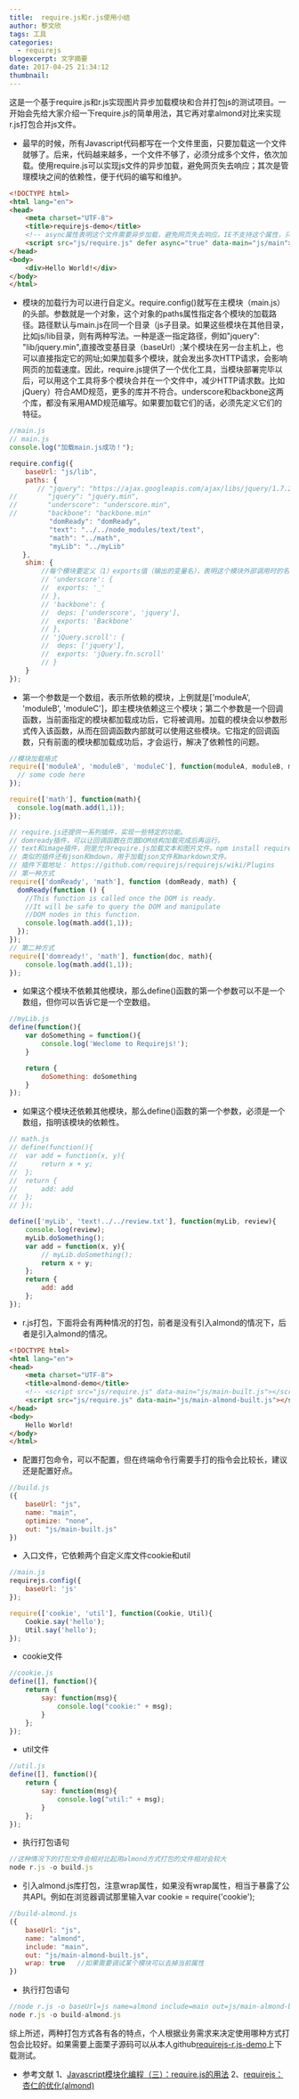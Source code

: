 ```yaml
---
title:  require.js和r.js使用小结
author: 黎文欣
tags: 工具
categories:
  - requirejs
blogexcerpt: 文字摘要
date: 2017-04-25 21:34:12
thumbnail:
---
```

这是一个基于require.js和r.js实现图片异步加载模块和合并打包js的测试项目。一开始会先给大家介绍一下require.js的简单用法，其它再对拿almond对比来实现r.js打包合并js文件。

- 最早的时候，所有Javascript代码都写在一个文件里面，只要加载这一个文件就够了。后来，代码越来越多，一个文件不够了，必须分成多个文件，依次加载。使用require.js可以实现js文件的异步加载，避免网页失去响应；其次是管理模块之间的依赖性，便于代码的编写和维护。

```html
<!DOCTYPE html>
<html lang="en">
<head>
    <meta charset="UTF-8">
    <title>requirejs-demo</title>
    <!-- async属性表明这个文件需要异步加载，避免网页失去响应。IE不支持这个属性，只支持defer，所以把defer也写上。 -->
    <script src="js/require.js" defer async="true" data-main="js/main"></script>
</head>
<body>
    <div>Hello World!</div>
</body>
</html>
```

- 模块的加载行为可以进行自定义。require.config()就写在主模块（main.js）的头部。参数就是一个对象，这个对象的paths属性指定各个模块的加载路径。路径默认与main.js在同一个目录（js子目录。如果这些模块在其他目录，比如js/lib目录，则有两种写法。一种是逐一指定路径，例如"jquery": "lib/jquery.min",直接改变基目录（baseUrl）;某个模块在另一台主机上，也可以直接指定它的网址;如果加载多个模块，就会发出多次HTTP请求，会影响网页的加载速度。因此，require.js提供了一个优化工具，当模块部署完毕以后，可以用这个工具将多个模块合并在一个文件中，减少HTTP请求数。比如jQuery）符合AMD规范，更多的库并不符合。underscore和backbone这两个库，都没有采用AMD规范编写。如果要加载它们的话，必须先定义它们的特征。
```js
//main.js
// main.js
console.log("加载main.js成功！");

require.config({
    baseUrl: "js/lib",
    paths: {
       // "jquery": "https://ajax.googleapis.com/ajax/libs/jquery/1.7.2/jquery.min",
// 　　　　"jquery": "jquery.min",
// 　　　　"underscore": "underscore.min",
// 　　　　"backbone": "backbone.min"
          "domReady": "domReady",
          "text": "../../node_modules/text/text",
          "math": "../math",
          "myLib": "../myLib"
　　},
    shim: {
        //每个模块要定义（1）exports值（输出的变量名），表明这个模块外部调用时的名称；（2）deps数组，表明该模块的依赖性。
        // 'underscore': {
        //  exports: '_'
        // },
        // 'backbone': {
        //  deps: ['underscore', 'jquery'],
        //  exports: 'Backbone'
        // },
        // 'jQuery.scroll': {
        //  deps: ['jquery'],
        //  exports: 'jQuery.fn.scroll'
        // }
    }
});
```

- 第一个参数是一个数组，表示所依赖的模块，上例就是['moduleA', 'moduleB', 'moduleC']，即主模块依赖这三个模块；第二个参数是一个回调函数，当前面指定的模块都加载成功后，它将被调用。加载的模块会以参数形式传入该函数，从而在回调函数内部就可以使用这些模块。它指定的回调函数，只有前面的模块都加载成功后，才会运行，解决了依赖性的问题。
```js
//模块加载格式
require(['moduleA', 'moduleB', 'moduleC'], function(moduleA, moduleB, moduleC) {　　　　 
  // some code here
});

require(['math'], function(math){
  console.log(math.add(1,1));
});

// require.js还提供一系列插件，实现一些特定的功能。
// domready插件，可以让回调函数在页面DOM结构加载完成后再运行。
// text和image插件，则是允许require.js加载文本和图片文件。npm install requirejs/text
// 类似的插件还有json和mdown，用于加载json文件和markdown文件。
// 插件下载地址： https://github.com/requirejs/requirejs/wiki/Plugins
// 第一种方式
require(['domReady', 'math'], function (domReady, math) {
  domReady(function () {
    //This function is called once the DOM is ready.
    //It will be safe to query the DOM and manipulate
    //DOM nodes in this function.
    console.log(math.add(1,1));
  });
});
// 第二种方式
require(['domready!', 'math'], function(doc, math){
    console.log(math.add(1,1));
});
```

- 如果这个模块不依赖其他模块，那么define()函数的第一个参数可以不是一个数组，但你可以告诉它是一个空数组。
```js
//myLib.js
define(function(){
    var doSomething = function(){
        console.log('Weclome to Requirejs!');
    }

    return {
        doSomething: doSomething
    }
});
```

- 如果这个模块还依赖其他模块，那么define()函数的第一个参数，必须是一个数组，指明该模块的依赖性。
```js
// math.js
// define(function(){
//  var add = function(x, y){
//      return x + y;
//  };
//  return {
//      add: add
//  };
// });

define(['myLib', 'text!../../review.txt'], function(myLib, review){
    console.log(review);
    myLib.doSomething();
    var add = function(x, y){   
        // myLib.doSomething(); 
        return x + y;
    };
    return {
        add: add
    };
});
```

- r.js打包，下面将会有两种情况的打包，前者是没有引入almond的情况下，后者是引入almond的情况。

```html
<!DOCTYPE html>
<html lang="en">
<head>
    <meta charset="UTF-8">
    <title>almond-demo</title>
    <!-- <script src="js/require.js" data-main="js/main-built.js"></script> -->
    <script src="js/require.js" data-main="js/main-almond-built.js"></script>
</head>
<body>
    Hello World!
</body>
</html>
```

- 配置打包命令，可以不配置，但在终端命令行需要手打的指令会比较长，建议还是配置好点。
```js
//build.js
({
    baseUrl: "js",
    name: "main",
    optimize: "none",
    out: "js/main-built.js"
})
```

- 入口文件，它依赖两个自定义库文件cookie和util
```js
//main.js
requirejs.config({
    baseUrl: 'js'
});

require(['cookie', 'util'], function(Cookie, Util){
    Cookie.say('hello');
    Util.say('hello');
});
```

- cookie文件
```js
//cookie.js
define([], function(){
    return {
        say: function(msg){
            console.log("cookie:" + msg);
        }
    };
});
```

- util文件
```js
//util.js
define([], function(){
    return {
        say: function(msg){
            console.log("util:" + msg);
        }
    };
});
```

- 执行打包语句
```js
//这种情况下的打包文件会相对比起用almond方式打包的文件相对会较大
node r.js -o build.js 
```

- 引入almond.js库打包，注意wrap属性，如果没有wrap属性，相当于暴露了公共API。例如在浏览器调试那里输入var cookie = require('cookie');
```js
//build-almond.js
({
    baseUrl: "js",
    name: "almond",
    include: "main",
    out: "js/main-almond-built.js",
    wrap: true   //如果需要调试某个模块可以去掉当前属性
})
```

- 执行打包语句
```js
//node r.js -o baseUrl=js name=almond include=main out=js/main-almond-built.js wrap=true optimize=none
node r.js -o build-almond.js
```

综上所述，两种打包方式各有各的特点，个人根据业务需求来决定使用哪种方式打包会比较好。如果需要上面栗子源码可以从本人github[requirejs-r.js-demo](https://github.com/liwenxin-jam/requirejs-r.js-demo "requirejs-r.js-demo")上下载测试。

- 参考文献
1、[Javascript模块化编程（三）：require.js的用法](http://www.ruanyifeng.com/blog/2012/11/require_js.html?bsh_bid=230697246 "Javascript模块化编程（三）：require.js的用法")
2、[requirejs：杏仁的优化(almond)](http://www.cnblogs.com/chyingp/p/requirejs-almond-introduction.html "requirejs：杏仁的优化(almond)")

